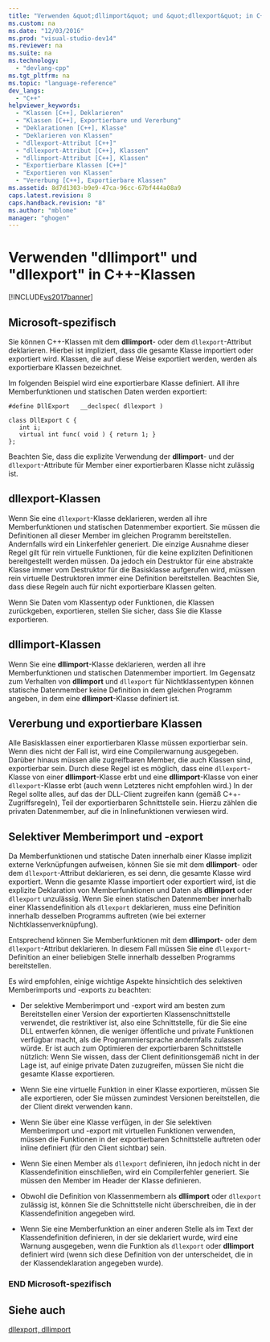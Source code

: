 ```yaml
---
title: "Verwenden &quot;dllimport&quot; und &quot;dllexport&quot; in C++-Klassen"
ms.custom: na
ms.date: "12/03/2016"
ms.prod: "visual-studio-dev14"
ms.reviewer: na
ms.suite: na
ms.technology: 
  - "devlang-cpp"
ms.tgt_pltfrm: na
ms.topic: "language-reference"
dev_langs: 
  - "C++"
helpviewer_keywords: 
  - "Klassen [C++], Deklarieren"
  - "Klassen [C++], Exportierbare und Vererbung"
  - "Deklarationen [C++], Klasse"
  - "Deklarieren von Klassen"
  - "dllexport-Attribut [C++]"
  - "dllexport-Attribut [C++], Klassen"
  - "dllimport-Attribut [C++], Klassen"
  - "Exportierbare Klassen [C++]"
  - "Exportieren von Klassen"
  - "Vererbung [C++], Exportierbare Klassen"
ms.assetid: 8d7d1303-b9e9-47ca-96cc-67bf444a08a9
caps.latest.revision: 8
caps.handback.revision: "8"
ms.author: "mblome"
manager: "ghogen"
---
```

# Verwenden &quot;dllimport&quot; und &quot;dllexport&quot; in C++-Klassen
[!INCLUDE[vs2017banner](../assembler/inline/includes/vs2017banner.md)]

## Microsoft\-spezifisch  
 Sie können C\+\+\-Klassen mit dem **dllimport**\- oder dem `dllexport`\-Attribut deklarieren.  Hierbei ist impliziert, dass die gesamte Klasse importiert oder exportiert wird.  Klassen, die auf diese Weise exportiert werden, werden als exportierbare Klassen bezeichnet.  
  
 Im folgenden Beispiel wird eine exportierbare Klasse definiert.  All ihre Memberfunktionen und statischen Daten werden exportiert:  
  
```  
#define DllExport   __declspec( dllexport )  
  
class DllExport C {  
   int i;  
   virtual int func( void ) { return 1; }  
};  
```  
  
 Beachten Sie, dass die explizite Verwendung der **dllimport**\- und der `dllexport`\-Attribute für Member einer exportierbaren Klasse nicht zulässig ist.  
  
##  <a name="_pluslang_using_dllimport_and_dllexport_in_c2b2bdllexportclasses"></a> dllexport\-Klassen  
 Wenn Sie eine `dllexport`\-Klasse deklarieren, werden all ihre Memberfunktionen und statischen Datenmember exportiert.  Sie müssen die Definitionen all dieser Member im gleichen Programm bereitstellen.  Andernfalls wird ein Linkerfehler generiert.  Die einzige Ausnahme dieser Regel gilt für rein virtuelle Funktionen, für die keine expliziten Definitionen bereitgestellt werden müssen.  Da jedoch ein Destruktor für eine abstrakte Klasse immer vom Destruktor für die Basisklasse aufgerufen wird, müssen rein virtuelle Destruktoren immer eine Definition bereitstellen.  Beachten Sie, dass diese Regeln auch für nicht exportierbare Klassen gelten.  
  
 Wenn Sie Daten vom Klassentyp oder Funktionen, die Klassen zurückgeben, exportieren, stellen Sie sicher, dass Sie die Klasse exportieren.  
  
##  <a name="_pluslang_dllexport_classesdllexportclasses"></a> dllimport\-Klassen  
 Wenn Sie eine **dllimport**\-Klasse deklarieren, werden all ihre Memberfunktionen und statischen Datenmember importiert.  Im Gegensatz zum Verhalten von **dllimport** und `dllexport` für Nichtklassentypen können statische Datenmember keine Definition in dem gleichen Programm angeben, in dem eine **dllimport**\-Klasse definiert ist.  
  
##  <a name="_pluslang_using_dllimport_and_dllexport_in_c2b2binheritanceandexportableclasses"></a> Vererbung und exportierbare Klassen  
 Alle Basisklassen einer exportierbaren Klasse müssen exportierbar sein.  Wenn dies nicht der Fall ist, wird eine Compilerwarnung ausgegeben.  Darüber hinaus müssen alle zugreifbaren Member, die auch Klassen sind, exportierbar sein.  Durch diese Regel ist es möglich, dass eine `dllexport`\-Klasse von einer **dllimport**\-Klasse erbt und eine **dllimport**\-Klasse von einer `dllexport`\-Klasse erbt \(auch wenn Letzteres nicht empfohlen wird.\)  In der Regel sollte alles, auf das der DLL\-Client zugreifen kann \(gemäß C\+\+\-Zugriffsregeln\), Teil der exportierbaren Schnittstelle sein.  Hierzu zählen die privaten Datenmember, auf die in Inlinefunktionen verwiesen wird.  
  
##  <a name="_pluslang_using_dllimport_and_dllexport_in_c2b2bselectivememberimportexport"></a> Selektiver Memberimport und \-export  
 Da Memberfunktionen und statische Daten innerhalb einer Klasse implizit externe Verknüpfungen aufweisen, können Sie sie mit dem **dllimport**\- oder dem `dllexport`\-Attribut deklarieren, es sei denn, die gesamte Klasse wird exportiert.  Wenn die gesamte Klasse importiert oder exportiert wird, ist die explizite Deklaration von Memberfunktionen und Daten als **dllimport** oder `dllexport` unzulässig.  Wenn Sie einen statischen Datenmember innerhalb einer Klassendefinition als `dllexport` deklarieren, muss eine Definition innerhalb desselben Programms auftreten \(wie bei externer Nichtklassenverknüpfung\).  
  
 Entsprechend können Sie Memberfunktionen mit dem **dllimport**\- oder dem `dllexport`\-Attribut deklarieren.  In diesem Fall müssen Sie eine `dllexport`\-Definition an einer beliebigen Stelle innerhalb desselben Programms bereitstellen.  
  
 Es wird empfohlen, einige wichtige Aspekte hinsichtlich des selektiven Memberimports und \-exports zu beachten:  
  
-   Der selektive Memberimport und \-export wird am besten zum Bereitstellen einer Version der exportierten Klassenschnittstelle verwendet, die restriktiver ist, also eine Schnittstelle, für die Sie eine DLL entwerfen können, die weniger öffentliche und private Funktionen verfügbar macht, als die Programmiersprache andernfalls zulassen würde.  Er ist auch zum Optimieren der exportierbaren Schnittstelle nützlich: Wenn Sie wissen, dass der Client definitionsgemäß nicht in der Lage ist, auf einige private Daten zuzugreifen, müssen Sie nicht die gesamte Klasse exportieren.  
  
-   Wenn Sie eine virtuelle Funktion in einer Klasse exportieren, müssen Sie alle exportieren, oder Sie müssen zumindest Versionen bereitstellen, die der Client direkt verwenden kann.  
  
-   Wenn Sie über eine Klasse verfügen, in der Sie selektiven Memberimport und \-export mit virtuellen Funktionen verwenden, müssen die Funktionen in der exportierbaren Schnittstelle auftreten oder inline definiert \(für den Client sichtbar\) sein.  
  
-   Wenn Sie einen Member als `dllexport` definieren, ihn jedoch nicht in der Klassendefinition einschließen, wird ein Compilerfehler generiert.  Sie müssen den Member im Header der Klasse definieren.  
  
-   Obwohl die Definition von Klassenmembern als **dllimport** oder `dllexport` zulässig ist, können Sie die Schnittstelle nicht überschreiben, die in der Klassendefinition angegeben wird.  
  
-   Wenn Sie eine Memberfunktion an einer anderen Stelle als im Text der Klassendefinition definieren, in der sie deklariert wurde, wird eine Warnung ausgegeben, wenn die Funktion als `dllexport` oder **dllimport** definiert wird \(wenn sich diese Definition von der unterscheidet, die in der Klassendeklaration angegeben wurde\).  
  
### END Microsoft\-spezifisch  
  
## Siehe auch  
 [dllexport, dllimport](../cpp/dllexport-dllimport.md)